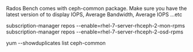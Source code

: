 Rados Bench comes with ceph-common package.
Make sure you have the latest version of to display IOPS, Average Bandwidth, Average IOPS ...etc

subscription-manager repos --enable=rhel-7-server-rhceph-2-mon-rpms
subscription-manager repos --enable=rhel-7-server-rhceph-2-osd-rpms

yum --showduplicates list ceph-common
